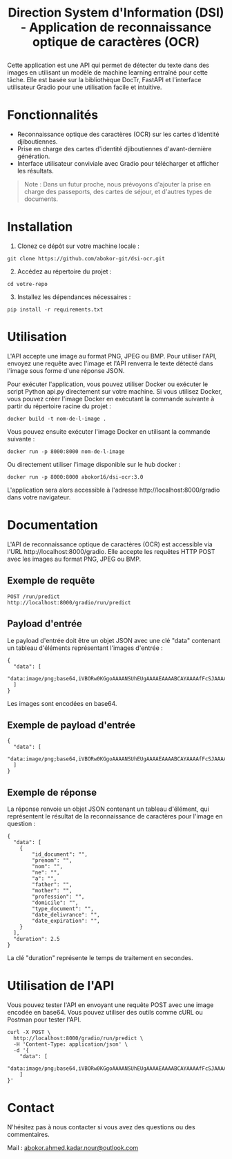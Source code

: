 # <p align="center">Direction System d'Information (DSI) - Application de reconnaissance optique de caractères (OCR) </p>

Cette application est une API qui permet de détecter du texte dans des images en utilisant un modèle de machine learning entraîné pour cette tâche. Elle est basée sur la bibliothèque DocTr, FastAPI et l'interface utilisateur Gradio pour une utilisation facile et intuitive.

# Fonctionnalités

* Reconnaissance optique des caractères (OCR) sur les cartes d'identité djiboutiennes.
* Prise en charge des cartes d'identité djiboutiennes d'avant-dernière génération.
* Interface utilisateur conviviale avec Gradio pour télécharger et afficher les résultats.

> Note : Dans un futur proche, nous prévoyons d'ajouter la prise en charge des passeports, des cartes de séjour, et d'autres types de documents.

# Installation

1. Clonez ce dépôt sur votre machine locale :

```
git clone https://github.com/abokor-git/dsi-ocr.git
```

2. Accédez au répertoire du projet :

```
cd votre-repo
```

3. Installez les dépendances nécessaires :

```
pip install -r requirements.txt
```

# Utilisation

L'API accepte une image au format PNG, JPEG ou BMP. Pour utiliser l'API, envoyez une requête avec l'image et l'API renverra le texte détecté dans l'image sous forme d'une réponse JSON.

Pour exécuter l'application, vous pouvez utiliser Docker ou exécuter le script Python api.py directement sur votre machine. Si vous utilisez Docker, vous pouvez créer l'image Docker en exécutant la commande suivante à partir du répertoire racine du projet :

```
docker build -t nom-de-l-image .
```

Vous pouvez ensuite exécuter l'image Docker en utilisant la commande suivante :

```
docker run -p 8000:8000 nom-de-l-image
```

Ou directement utiliser l'image disponible sur le hub docker :

```
docker run -p 8000:8000 abokor16/dsi-ocr:3.0
```

L'application sera alors accessible à l'adresse http://localhost:8000/gradio dans votre navigateur.

# Documentation

L'API de reconnaissance optique de caractères (OCR) est accessible via l'URL http://localhost:8000/gradio. Elle accepte les requêtes HTTP POST avec les images au format PNG, JPEG ou BMP.

## Exemple de requête

```
POST /run/predict
http://localhost:8000/gradio/run/predict
```

## Payload d'entrée

Le payload d'entrée doit être un objet JSON avec une clé "data" contenant un tableau d'éléments représentant l'images d'entrée :

```
{
  "data": [
    "data:image/png;base64,iVBORw0KGgoAAAANSUhEUgAAAAEAAAABCAYAAAAfFcSJAAAACklEQVR4nGMAAQAABQABDQottAAAAABJRU5ErkJggg==", 
  ]
}
```

Les images sont encodées en base64.

## Exemple de payload d'entrée

```
{
  "data": [
    "data:image/png;base64,iVBORw0KGgoAAAANSUhEUgAAAAEAAAABCAYAAAAfFcSJAAAACklEQVR4nGMAAQAABQABDQottAAAAABJRU5ErkJggg==",
  ]
}
```

## Exemple de réponse

La réponse renvoie un objet JSON contenant un tableau d'élément, qui représentent le résultat de la reconnaissance de caractères pour l'image en question :

```
{
  "data": [
    {
        "id_document": "",
        "prenom": "",
        "nom": "",
        "ne": "",
        "a": "",
        "father": "",
        "mother": "",
        "profession": "",
        "domicile": "",
        "type_document": "",
        "date_delivrance": "",
        "date_expiration": "",
    }
  ],
  "duration": 2.5
}
```

La clé "duration" représente le temps de traitement en secondes.

# Utilisation de l'API

Vous pouvez tester l'API en envoyant une requête POST avec une image encodée en base64. Vous pouvez utiliser des outils comme cURL ou Postman pour tester l'API.

```
curl -X POST \
  http://localhost:8000/gradio/run/predict \
  -H 'Content-Type: application/json' \
  -d '{
    "data": [
        "data:image/png;base64,iVBORw0KGgoAAAANSUhEUgAAAAEAAAABCAYAAAAfFcSJAAAACklEQVR4nGMAAQAABQABDQottAAAAABJRU5ErkJggg==", 
    ]
}'
```

# Contact

N'hésitez pas à nous contacter si vous avez des questions ou des commentaires.

Mail : abokor.ahmed.kadar.nour@outlook.com
